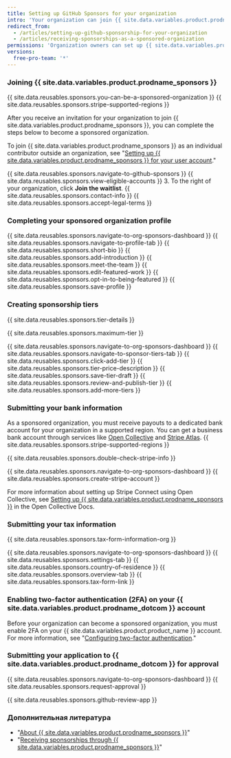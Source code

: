 ```yaml
---
title: Setting up GitHub Sponsors for your organization
intro: 'Your organization can join {{ site.data.variables.product.prodname_sponsors }} to receive payments for your work.'
redirect_from:
  - /articles/setting-up-github-sponsorship-for-your-organization
  - /articles/receiving-sponsorships-as-a-sponsored-organization
permissions: 'Organization owners can set up {{ site.data.variables.product.prodname_sponsors }} for an organization.'
versions:
  free-pro-team: '*'
---
```


### Joining {{ site.data.variables.product.prodname_sponsors }}

{{ site.data.reusables.sponsors.you-can-be-a-sponsored-organization }} {{ site.data.reusables.sponsors.stripe-supported-regions }}

After you receive an invitation for your organization to join {{ site.data.variables.product.prodname_sponsors }}, you can complete the steps below to become a sponsored organization.

To join {{ site.data.variables.product.prodname_sponsors }} as an individual contributor outside an organization, see "[Setting up {{ site.data.variables.product.prodname_sponsors }} for your user account](/github/supporting-the-open-source-community-with-github-sponsors/setting-up-github-sponsors-for-your-user-account)."

{{ site.data.reusables.sponsors.navigate-to-github-sponsors }}
{{ site.data.reusables.sponsors.view-eligible-accounts }}
3. To the right of your organization, click **Join the waitlist**.
{{ site.data.reusables.sponsors.contact-info }}
{{ site.data.reusables.sponsors.accept-legal-terms }}

### Completing your sponsored organization profile

{{ site.data.reusables.sponsors.navigate-to-org-sponsors-dashboard }}
{{ site.data.reusables.sponsors.navigate-to-profile-tab }}
{{ site.data.reusables.sponsors.short-bio }}
{{ site.data.reusables.sponsors.add-introduction }}
{{ site.data.reusables.sponsors.meet-the-team }}
{{ site.data.reusables.sponsors.edit-featured-work }}
{{ site.data.reusables.sponsors.opt-in-to-being-featured }}
{{ site.data.reusables.sponsors.save-profile }}

### Creating sponsorship tiers

{{ site.data.reusables.sponsors.tier-details }}

{{ site.data.reusables.sponsors.maximum-tier }}

{{ site.data.reusables.sponsors.navigate-to-org-sponsors-dashboard }}
{{ site.data.reusables.sponsors.navigate-to-sponsor-tiers-tab }}
{{ site.data.reusables.sponsors.click-add-tier }}
{{ site.data.reusables.sponsors.tier-price-description }}
{{ site.data.reusables.sponsors.save-tier-draft }}
{{ site.data.reusables.sponsors.review-and-publish-tier }}
{{ site.data.reusables.sponsors.add-more-tiers }}

### Submitting your bank information

As a sponsored organization, you must receive payouts to a dedicated bank account for your organization in a supported region. You can get a business bank account through services like [Open Collective](https://opencollective.com/) and [Stripe Atlas](https://stripe.com/atlas). {{ site.data.reusables.sponsors.stripe-supported-regions }}

{{ site.data.reusables.sponsors.double-check-stripe-info }}

{{ site.data.reusables.sponsors.navigate-to-org-sponsors-dashboard }}
{{ site.data.reusables.sponsors.create-stripe-account }}

For more information about setting up Stripe Connect using Open Collective, see [Setting up {{ site.data.variables.product.prodname_sponsors }}](https://docs.opencollective.com/help/collectives/github-sponsors) in the Open Collective Docs.

### Submitting your tax information

{{ site.data.reusables.sponsors.tax-form-information-org }}

{{ site.data.reusables.sponsors.navigate-to-org-sponsors-dashboard }}
{{ site.data.reusables.sponsors.settings-tab }}
{{ site.data.reusables.sponsors.country-of-residence }}
{{ site.data.reusables.sponsors.overview-tab }}
{{ site.data.reusables.sponsors.tax-form-link }}

### Enabling two-factor authentication (2FA) on your {{ site.data.variables.product.prodname_dotcom }} account

Before your organization can become a sponsored organization, you must enable 2FA on your {{ site.data.variables.product.product_name }} account. For more information, see "[Configuring two-factor authentication](/articles/configuring-two-factor-authentication)."

### Submitting your application to {{ site.data.variables.product.prodname_dotcom }} for approval

{{ site.data.reusables.sponsors.navigate-to-org-sponsors-dashboard }}
{{ site.data.reusables.sponsors.request-approval }}

{{ site.data.reusables.sponsors.github-review-app }}

### Дополнительная литература
- "[About {{ site.data.variables.product.prodname_sponsors }}](/articles/about-github-sponsors)"
- "[Receiving sponsorships through {{ site.data.variables.product.prodname_sponsors }}](/github/supporting-the-open-source-community-with-github-sponsors/receiving-sponsorships-through-github-sponsors)"
